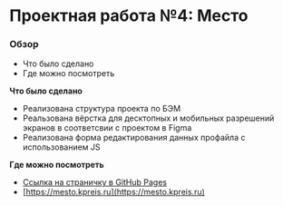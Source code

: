 # Проектная работа №4: Место

### Обзор

- Что было сделано
- Где можно посмотреть

**Что было сделано**

- Реализована структура проекта по БЭМ
- Реальзована вёрстка для десктопных и мобильных разрешений экранов в соответсвии с проектом в Figma
- Реализована форма редактирования данных профайла с использованием JS

**Где можно посмотреть**

- [Ссылка на страничку в GitHub Pages](https://kpreis.github.io/mesto/index.html)
- [https://mesto.kpreis.ru](https://mesto.kpreis.ru)
